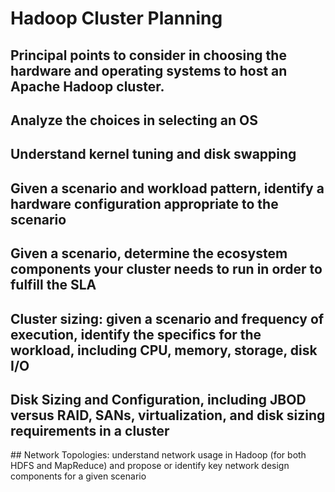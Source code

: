 # Hadoop Cluster Planning

## Principal points to consider in choosing the hardware and operating systems to host an Apache Hadoop cluster.
## Analyze the choices in selecting an OS
## Understand kernel tuning and disk swapping
## Given a scenario and workload pattern, identify a hardware configuration appropriate to the scenario
## Given a scenario, determine the ecosystem components your cluster needs to run in order to fulfill the SLA
## Cluster sizing: given a scenario and frequency of execution, identify the specifics for the workload, including CPU, memory, storage, disk I/O
## Disk Sizing and Configuration, including JBOD versus RAID, SANs, virtualization, and disk sizing requirements in a cluster
## Network Topologies: understand network usage in Hadoop (for both HDFS and MapReduce) and propose or identify key network design components for a given scenario
